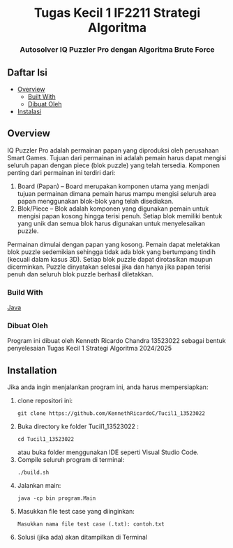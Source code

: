<h1 align="center">Tugas Kecil 1 IF2211 Strategi Algoritma</h1>
<h3 align="center">Autosolver IQ Puzzler Pro dengan Algoritma Brute Force</p>

## Daftar Isi

- [Overview](#overview)
    - [Built With](#built-with)
    - [Dibuat Oleh](#dibuat-oleh)
- [Instalasi](#installation)
## Overview
IQ Puzzler Pro adalah permainan papan yang diproduksi oleh perusahaan Smart Games. 
Tujuan dari permainan ini adalah pemain harus dapat mengisi seluruh papan dengan 
piece (blok puzzle) yang telah tersedia. Komponen penting dari permainan ini terdiri dari:
1. Board (Papan) – Board merupakan komponen utama yang menjadi tujuan permainan dimana pemain
   harus mampu mengisi seluruh area papan menggunakan blok-blok yang telah disediakan.
2. Blok/Piece – Blok adalah komponen yang digunakan pemain untuk mengisi papan kosong hingga
   terisi penuh. Setiap blok memiliki bentuk yang unik dan semua blok harus digunakan untuk menyelesaikan puzzle.

Permainan dimulai dengan papan yang kosong. Pemain dapat meletakkan blok puzzle sedemikian
sehingga tidak ada blok yang bertumpang tindih (kecuali dalam kasus 3D). Setiap blok puzzle
dapat dirotasikan maupun dicerminkan. Puzzle dinyatakan selesai jika dan hanya jika papan
terisi penuh dan seluruh blok puzzle berhasil diletakkan.

### Build With
[Java]()

### Dibuat Oleh
Program ini dibuat oleh Kenneth Ricardo Chandra 13523022 sebagai bentuk penyelesaian Tugas Kecil 1 Strategi Algoritma 2024/2025

## Installation
Jika anda ingin menjalankan program ini, anda harus mempersiapkan:
1. clone repositori ini:
   ```shell
   git clone https://github.com/KennethRicardoC/Tucil1_13523022
   ```
2. Buka directory ke folder Tucil1_13523022 :
   ```shell
   cd Tucil1_13523022
   ```
   atau buka folder menggunakan IDE seperti Visual Studio Code.
3. Compile seluruh program di terminal:
   ```shell
   ./build.sh
   ```
4. Jalankan main:
   ```shell
   java -cp bin program.Main
   ```
5. Masukkan file test case yang diinginkan:
   ````shell
   Masukkan nama file test case (.txt): contoh.txt
   ````  
6. Solusi (jika ada) akan ditampilkan di Terminal
   
